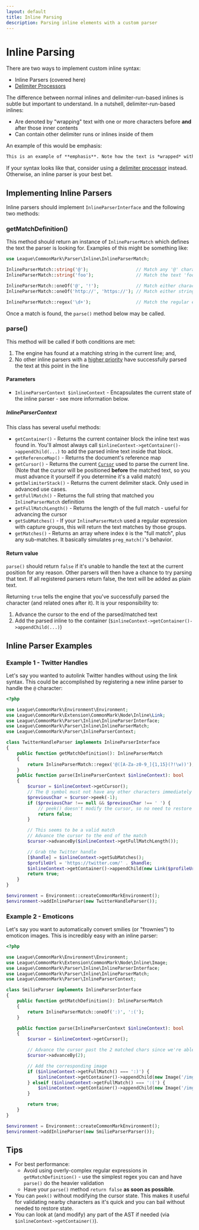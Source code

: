 ```yaml
---
layout: default
title: Inline Parsing
description: Parsing inline elements with a custom parser
---
```


Inline Parsing
==============

There are two ways to implement custom inline syntax:

 - Inline Parsers (covered here)
 - [Delimiter Processors](/2.0/customization/delimiter-processing/)

The difference between normal inlines and delimiter-run-based inlines is subtle but important to understand.  In a nutshell, delimiter-run-based inlines:

 - Are denoted by "wrapping" text with one or more characters before **and** after those inner contents
 - Can contain other delimiter runs or inlines inside of them

An example of this would be emphasis:

```markdown
This is an example of **emphasis**. Note how the text is *wrapped* with the same character(s) before and after.
```

If your syntax looks like that, consider using a [delimiter processor](/2.0/customization/delimiter-processing/) instead.  Otherwise, an inline parser is your best bet.

## Implementing Inline Parsers

Inline parsers should implement `InlineParserInterface` and the following two methods:

### getMatchDefinition()

This method should return an instance of `InlineParserMatch` which defines the text the parser is looking for.  Examples of this might be something like:

```php
use League\CommonMark\Parser\Inline\InlineParserMatch;

InlineParserMatch::string('@');                  // Match any '@' characters found in the text
InlineParserMatch::string('foo');                // Match the text 'foo' (case insensitive)

InlineParserMatch::oneOf('@', '!');              // Match either character
InlineParserMatch::oneOf('http://', 'https://'); // Match either string

InlineParserMatch::regex('\d+');                 // Match the regular expression (omit the regex delimiters and any flags)
```

Once a match is found, the `parse()` method below may be called.

### parse()

This method will be called if both conditions are met:

1. The engine has found at a matching string in the current line; and,
2. No other inline parsers with a [higher priority](/2.0/customization/environment/#addinlineparser) have successfully parsed the text at this point in the line

#### Parameters

* `InlineParserContext $inlineContext` - Encapsulates the current state of the inline parser - see more information below.

##### InlineParserContext

This class has several useful methods:

* `getContainer()` - Returns the current container block the inline text was found in.  You'll almost always call `$inlineContext->getContainer()->appendChild(...)` to add the parsed inline text inside that block.
* `getReferenceMap()` - Returns the document's reference map
* `getCursor()` - Returns the current [`Cursor`](/2.0/customization/cursor/) used to parse the current line.  (Note that the cursor will be positioned **before** the matched text, so you must advance it yourself if you determine it's a valid match)
* `getDelimiterStack()` - Returns the current delimiter stack. Only used in advanced use cases.
* `getFullMatch()` - Returns the full string that matched you `InlineParserMatch` definition
* `getFullMatchLength()` - Returns the length of the full match - useful for advancing the cursor
* `getSubMatches()` - If your `InlineParserMatch` used a regular expression with capture groups, this will return the text matches by those groups.
* `getMatches()` - Returns an array where index `0` is the "full match", plus any sub-matches.  It basically simulates `preg_match()`'s behavior.

#### Return value

`parse()` should return `false` if it's unable to handle the text at the current position for any reason.  Other parsers will then have a chance to try parsing that text.  If all registered parsers return false, the text will be added as plain text.

Returning `true` tells the engine that you've successfully parsed the character (and related ones after it).  It is your responsibility to:

1. Advance the cursor to the end of the parsed/matched text
2. Add the parsed inline to the container (`$inlineContext->getContainer()->appendChild(...)`)

## Inline Parser Examples

### Example 1 - Twitter Handles

Let's say you wanted to autolink Twitter handles without using the link syntax.  This could be accomplished by registering a new inline parser to handle the `@` character:

```php
<?php

use League\CommonMark\Environment\Environment;
use League\CommonMark\Extension\CommonMark\Node\Inline\Link;
use League\CommonMark\Parser\Inline\InlineParserInterface;
use League\CommonMark\Parser\Inline\InlineParserMatch;
use League\CommonMark\Parser\InlineParserContext;

class TwitterHandleParser implements InlineParserInterface
{
    public function getMatchDefinition(): InlineParserMatch
    {
        return InlineParserMatch::regex('@([A-Za-z0-9_]{1,15}(?!\w))');
    }
    public function parse(InlineParserContext $inlineContext): bool
    {
        $cursor = $inlineContext->getCursor();
        // The @ symbol must not have any other characters immediately prior
        $previousChar = $cursor->peek(-1);
        if ($previousChar !== null && $previousChar !== ' ') {
            // peek() doesn't modify the cursor, so no need to restore state first
            return false;
        }

        // This seems to be a valid match
        // Advance the cursor to the end of the match
        $cursor->advanceBy($inlineContext->getFullMatchLength());

        // Grab the Twitter handle
        [$handle] = $inlineContext->getSubMatches();
        $profileUrl = 'https://twitter.com/' . $handle;
        $inlineContext->getContainer()->appendChild(new Link($profileUrl, '@' . $handle));
        return true;
    }
}

$environment = Environment::createCommonMarkEnvironment();
$environment->addInlineParser(new TwitterHandleParser());
```

### Example 2 - Emoticons

Let's say you want to automatically convert smilies (or "frownies") to emoticon images.  This is incredibly easy with an inline parser:

```php
<?php

use League\CommonMark\Environment\Environment;
use League\CommonMark\Extension\CommonMark\Node\Inline\Image;
use League\CommonMark\Parser\Inline\InlineParserInterface;
use League\CommonMark\Parser\Inline\InlineParserMatch;
use League\CommonMark\Parser\InlineParserContext;

class SmilieParser implements InlineParserInterface
{
    public function getMatchDefinition(): InlineParserMatch
    {
        return InlineParserMatch::oneOf(':)', ':(');
    }

    public function parse(InlineParserContext $inlineContext): bool
    {
        $cursor = $inlineContext->getCursor();

        // Advance the cursor past the 2 matched chars since we're able to parse them successfully
        $cursor->advanceBy(2);

        // Add the corresponding image
        if ($inlineContext->getFullMatch() === ':)') {
            $inlineContext->getContainer()->appendChild(new Image('/img/happy.png'));
        } elseif ($inlineContext->getFullMatch() === ':(') {
            $inlineContext->getContainer()->appendChild(new Image('/img/sad.png'));
        }

        return true;
    }
}

$environment = Environment::createCommonMarkEnvironment();
$environment->addInlineParser(new SmilieParserParser());
```

## Tips

* For best performance:
  * Avoid using overly-complex regular expressions in `getMatchDefinition()` - use the simplest regex you can and have `parse()` do the heavier validation
  * Have your `parse()` method `return false` **as soon as possible**.
* You can `peek()` without modifying the cursor state. This makes it useful for validating nearby characters as it's quick and you can bail without needed to restore state.
* You can look at (and modify) any part of the AST if needed (via `$inlineContext->getContainer()`).
